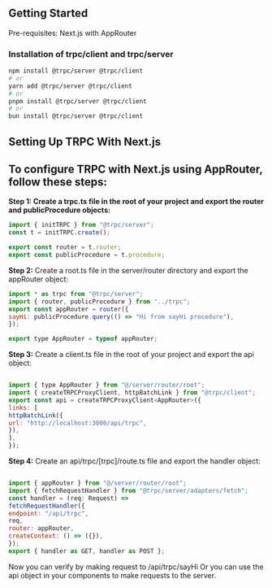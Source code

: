 ## Getting Started

Pre-requisites: Next.js with AppRouter

### Installation of trpc/client and trpc/server

```bash
npm install @trpc/server @trpc/client
# or
yarn add @trpc/server @trpc/client
# or
pnpm install @trpc/server @trpc/client
# or
bun install @trpc/server @trpc/client
```

## Setting Up TRPC With Next.js

## To configure TRPC with Next.js using AppRouter, follow these steps:

**Step 1: Create a trpc.ts file in the root of your project and export the router and publicProcedure objects:**

```JavaScript
import { initTRPC } from "@trpc/server";
const t = initTRPC.create();

export const router = t.router;
export const publicProcedure = t.procedure;

```

**Step 2:**
    Create a root.ts file in the server/router directory and export the appRouter object:

``` JavaScript
import * as trpc from "@trpc/server";
import { router, publicProcedure } from "../trpc";
export const appRouter = router({
sayHi: publicProcedure.query(() => "Hi from sayHi procedure"),
});

export type AppRouter = typeof appRouter;
```
**Step 3:**
Create a client.ts file in the root of your project and export the api object:

```JavaScript

import { type AppRouter } from "@/server/router/root";
import { createTRPCProxyClient, httpBatchLink } from "@trpc/client";
export const api = createTRPCProxyClient<AppRouter>({
links: [
httpBatchLink({
url: "http://localhost:3000/api/trpc",
}),
],
});
```


**Step 4:**
Create an api/trpc/[trpc]/route.ts file and export the handler object:

```JavaScript

import { appRouter } from "@/server/router/root";
import { fetchRequestHandler } from "@trpc/server/adapters/fetch";
const handler = (req: Request) =>
fetchRequestHandler({
endpoint: "/api/trpc",
req,
router: appRouter,
createContext: () => ({}),
});
export { handler as GET, handler as POST };
```
Now you can verify by making request to /api/trpc/sayHi
Or you 
can use the api object in your components to make requests to the server.
